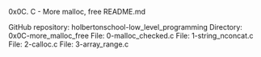 0x0C. C - More malloc, free
README.md


GitHub repository: holbertonschool-low_level_programming
Directory: 0x0C-more_malloc_free
File: 0-malloc_checked.c
File: 1-string_nconcat.c
File: 2-calloc.c
File: 3-array_range.c

